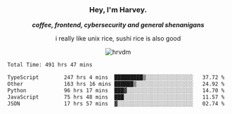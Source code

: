 <div align="center">
    <h3> Hey, I'm Harvey.</h3>
    <p><i><b>coffee, frontend, cybersecurity and general shenanigans</b></i></p>
    <p>i really like unix rice, sushi rice is also good</p>
</div>

<p align="center">  <img src="https://komarev.com/ghpvc/?username=hrvdm&label=Views&color=252733&style=for-the-badge" alt="hrvdm" /> </p>

<!--START_SECTION:waka-->

```txt
Total Time: 491 hrs 47 mins

TypeScript        247 hrs 4 mins  █████████▒░░░░░░░░░░░░░░░   37.72 %
Other             163 hrs 16 mins ██████▒░░░░░░░░░░░░░░░░░░   24.92 %
Python            96 hrs 17 mins  ███▓░░░░░░░░░░░░░░░░░░░░░   14.70 %
JavaScript        75 hrs 48 mins  ███░░░░░░░░░░░░░░░░░░░░░░   11.57 %
JSON              17 hrs 57 mins  ▓░░░░░░░░░░░░░░░░░░░░░░░░   02.74 %
```

<!--END_SECTION:waka-->
